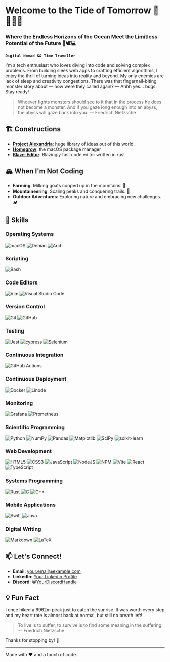 # Welcome to the Tide of Tomorrow 🌊🏄‍♂️🦈
### Where the Endless Horizons of the Ocean Meet the Limitless Potential of the Future 🦾🕊️💻

**`Digital Nomad && Time Traveller`**

I'm a tech enthusiast who loves diving into code and solving complex problems. From building sleek web apps to crafting efficient algorithms, I enjoy the thrill of turning ideas into reality and beyond. My only enemies are lack of sleep and creativity congestions. There was that fingernail-biting monster story about — how were they called again? — Ahhh yes... bugs. Stay ready!

> Whoever fights monsters should see to it that in the process he does not become a monster.
> And if you gaze long enough into an abyss, the abyss will gaze back into you.
> — Friedrich Nietzsche

## 🏗️ Constructions
- **[Project Alexandria](https://github.com/Sharko64/Project-Alexandria)**: huge library of ideas out of this world.
- **[Homegrow](https://github.com/Sharko64/Homegrow)**: the macOS package manager
- **[Blaze-Editor](https://github.com/Sharko64/Blaze-Editor)**: Blazingly fast code editor written in rust

## 🏔️ When I'm Not Coding
- **Farming**: Milking goats cooped up in the mountains. 🐐
- **Mountaineering**: Scaling peaks and conquering trails. 🧌
- **Outdoor Adventures**: Exploring nature and embracing new challenges. 🏕️

## 🍳 Skills
### Operating Systems
![macOS](https://img.shields.io/badge/mac%20os-000000?style=for-the-badge&logo=macos&logoColor=F0F0F0)
![Debian](https://img.shields.io/badge/Debian-D70A53?style=for-the-badge&logo=debian&logoColor=white)
![Arch](https://img.shields.io/badge/Arch%20Linux-1793D1?logo=arch-linux&logoColor=fff&style=for-the-badge)
 
### Scripting
![Bash](https://img.shields.io/badge/shell_script-%23121011.svg?style=for-the-badge&logo=gnu-bash&logoColor=white)

### Code Editors
![Vim](https://img.shields.io/badge/VIM-%2311AB00.svg?style=for-the-badge&logo=vim&logoColor=white)
![Visual Studio Code](https://img.shields.io/badge/Visual%20Studio%20Code-0078d7.svg?style=for-the-badge&logo=visual-studio-code&logoColor=white)
 
### Version Control
![Git](https://img.shields.io/badge/git-%23F05033.svg?style=for-the-badge&logo=git&logoColor=white)
![GitHub](https://img.shields.io/badge/github-%23121011.svg?style=for-the-badge&logo=github&logoColor=white)
 
### Testing
![Jest](https://img.shields.io/badge/-jest-%23C21325?style=for-the-badge&logo=jest&logoColor=white)
![cypress](https://img.shields.io/badge/-cypress-%23E5E5E5?style=for-the-badge&logo=cypress&logoColor=058a5e)
![Selenium](https://img.shields.io/badge/-selenium-%43B02A?style=for-the-badge&logo=selenium&logoColor=white)

### Continuous Integration
![GitHub Actions](https://img.shields.io/badge/github%20actions-%232671E5.svg?style=for-the-badge&logo=githubactions&logoColor=white)
  
### Continuous Deployment
![Docker](https://img.shields.io/badge/docker-%230db7ed.svg?style=for-the-badge&logo=docker&logoColor=white)
![Linode](https://img.shields.io/badge/linode-00A95C?style=for-the-badge&logo=linode&logoColor=white)
 
### Monitoring
![Grafana](https://img.shields.io/badge/grafana-%23F46800.svg?style=for-the-badge&logo=grafana&logoColor=white)
![Prometheus](https://img.shields.io/badge/Prometheus-E6522C?style=for-the-badge&logo=Prometheus&logoColor=white)

### Scientific Programming
![Python](https://img.shields.io/badge/python-3670A0?style=for-the-badge&logo=python&logoColor=ffdd54)
![NumPy](https://img.shields.io/badge/numpy-%23013243.svg?style=for-the-badge&logo=numpy&logoColor=white)
![Pandas](https://img.shields.io/badge/pandas-%23150458.svg?style=for-the-badge&logo=pandas&logoColor=white)
![Matplotlib](https://img.shields.io/badge/Matplotlib-%23ffffff.svg?style=for-the-badge&logo=Matplotlib&logoColor=black)
![SciPy](https://img.shields.io/badge/SciPy-%230C55A5.svg?style=for-the-badge&logo=scipy&logoColor=%white)
![scikit-learn](https://img.shields.io/badge/scikit--learn-%23F7931E.svg?style=for-the-badge&logo=scikit-learn&logoColor=white)

### Web Development
![HTML5](https://img.shields.io/badge/html5-%23E34F26.svg?style=for-the-badge&logo=html5&logoColor=white)
![CSS3](https://img.shields.io/badge/css3-%231572B6.svg?style=for-the-badge&logo=css3&logoColor=white)
![JavaScript](https://img.shields.io/badge/javascript-%23323330.svg?style=for-the-badge&logo=javascript&logoColor=%23F7DF1E)
![NodeJS](https://img.shields.io/badge/node.js-6DA55F?style=for-the-badge&logo=node.js&logoColor=white)
![NPM](https://img.shields.io/badge/NPM-%23CB3837.svg?style=for-the-badge&logo=npm&logoColor=white)
![Vite](https://img.shields.io/badge/vite-%23646CFF.svg?style=for-the-badge&logo=vite&logoColor=white)
![React](https://img.shields.io/badge/react-%2320232a.svg?style=for-the-badge&logo=react&logoColor=%2361DAFB)
![TypeScript](https://img.shields.io/badge/typescript-%23007ACC.svg?style=for-the-badge&logo=typescript&logoColor=white)
 
### Systems Programming
![Rust](https://img.shields.io/badge/rust-%23000000.svg?style=for-the-badge&logo=rust&logoColor=white)
![C](https://img.shields.io/badge/c-%2300599C.svg?style=for-the-badge&logo=c&logoColor=white)
![C++](https://img.shields.io/badge/c++-%2300599C.svg?style=for-the-badge&logo=c%2B%2B&logoColor=white)
  
### Mobile Applications
![Swift](https://img.shields.io/badge/swift-F54A2A?style=for-the-badge&logo=swift&logoColor=white)
![Java](https://img.shields.io/badge/java-%23ED8B00.svg?style=for-the-badge&logo=openjdk&logoColor=white)
 
### Digital Writing
![Markdown](https://img.shields.io/badge/markdown-%23000000.svg?style=for-the-badge&logo=markdown&logoColor=white)
![LaTeX](https://img.shields.io/badge/latex-%23008080.svg?style=for-the-badge&logo=latex&logoColor=white)

## 📫 Let's Connect!
- **Email**: [your.email@example.com](mailto:your.email@example.com)
- **LinkedIn**: [Your LinkedIn Profile](#)
- **Discord**: [@YourDiscordHandle](#)

## 💡 Fun Fact
I once hiked a 6962m peak just to catch the sunrise. It was worth every step and my heart rate is almost back at normal, but still no breath left!

> To live is to suffer, to survive is to find some meaning in the suffering.
> — Friedrich Nietzsche

Thanks for stopping by! 🚀

---

Made with ❤️ and a touch of code.
